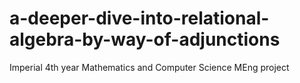 # a-deeper-dive-into-relational-algebra-by-way-of-adjunctions
Imperial 4th year Mathematics and Computer Science MEng project

